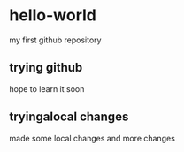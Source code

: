 # hello-world
my first github repository

## trying github
hope to learn it soon

## tryingalocal changes
made some local changes
and more changes

